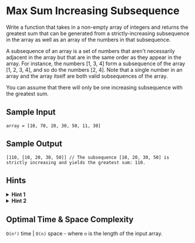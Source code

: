 # Max Sum Increasing Subsequence

Write a function that takes in a non-empty array of integers and returns the greatest sum that can be generated from a strictly-increasing subsequence in the array as well as an array of the numbers in that subsequence.

A subsequence of an array is a set of numbers that aren't necessarily adjacent in the array but that are in the same order as they appear in the array. For instance, the numbers [1, 3, 4] form a subsequence of the array [1, 2, 3, 4], and so do the numbers [2, 4]. Note that a single number in an array and the array itself are both valid subsequences of the array.

You can assume that there will only be one increasing subsequence with the greatest sum.

## Sample Input

```plaintext
array = [10, 70, 20, 30, 50, 11, 30]
```

## Sample Output

```plaintext
[110, [10, 20, 30, 50]] // The subsequence [10, 20, 30, 50] is strictly increasing and yields the greatest sum: 110.
```

## Hints

<details>
<summary><b>Hint 1</b></summary>

Try building an array of the same length as the input array. At each index in this new array, store the maximum sum that can be generated from an increasing subsequence ending with the number found at that index in the input array.

</details>

<details>
<summary><b>Hint 2</b></summary>

Can you efficiently keep track of potential sequences in another array? Instead of storing entire sequences, try storing the indices of previous numbers. For example, at `index 3` in this other array, store the index of the before-last number in the max-sum increasing subsequence ending with the number at `index 3`.

</details>

## Optimal Time & Space Complexity

`O(n²)` time | `O(n)` space - where `n` is the length of the input array.
